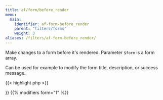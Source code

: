 ```yaml
---
title: af/form/before_render
menu:
  main:
    identifier: af-form-before_render
    parent: "filters/forms"
    weight: 3
aliases: /filters/af-form-before_render/
---
```


Make changes to a form before it's rendered. Parameter `$form` is a form array.

Can be used for example to modify the form title, description, or success message.

{{< highlight php >}}
<?php

function filter_form( $form, $args ) {
    $form['display']['description'] = 'New form description';
    
    return $form;
}
add_filter( 'af/form/before_render/key=FORM_KEY', 'filter_form', 10, 2 );

{{< / highlight >}}

{{% modifiers form="1" %}}
